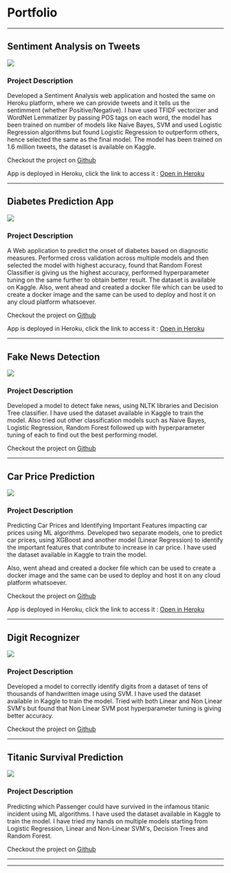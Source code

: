 # Portfolio

---

## Sentiment Analysis on Tweets
<img src="images/sentiment_analysis_tweet.png?raw=true"/>

### Project Description
Developed a Sentiment Analysis web application and hosted the same on Heroku platform, where we can provide tweets and it tells us the sentimment (whether Positive/Negative).
I have used TFIDF vectorizer and WordNet Lemmatizer by passing POS tags on each word, the model has been trained on number of models like Naive Bayes, SVM and used Logistic Regression algorithms but found Logistic Regression to outperform others, hence selected the same as the final model.
The model has been trained on 1.6 million tweets, the dataset is available on Kaggle.

Checkout the project on [Github](https://github.com/jaydeepbasu/sentiment-analysis-tweet)

App is deployed in Heroku, click the link to access it : [Open in Heroku](https://sentiment-analysis-tweet--app.herokuapp.com/)

---


## Diabetes Prediction App
<img src="images/diabetes_prediction_app.jpg?raw=true"/>

### Project Description
A Web application to predict the onset of diabetes based on diagnostic measures.
Performed cross validation across multiple models and then selected the model with highest accuracy, found that Random Forest Classifier is giving us the highest accuracy, performed hyperparameter tuning on the same further to obtain better result.
The dataset is available on Kaggle.
Also, went ahead and created a docker file which can be used to create a docker image and the same can be used to deploy and host it on any cloud platform whatsoever.

Checkout the project on [Github](https://github.com/jaydeepbasu/diabetes-prediction-app)

App is deployed in Heroku, click the link to access it : [Open in Heroku](https://diabetes-prediction--app.herokuapp.com/)

---


## Fake News Detection
<img src="images/Fake_News_Detection.jpg?raw=true"/>

### Project Description
Developed a model to detect fake news, using NLTK libraries and Decision Tree classifier. I have used the dataset available in Kaggle to train the model.
Also tried out other classification models such as Naive Bayes, Logistic Regression, Random Forest followed up with hyperparameter tuning of each to find out the best performing model.

Checkout the project on [Github](https://github.com/jaydeepbasu/fake-news-detection)

---


## Car Price Prediction
<img src="images/car_price_prediction.jpg?raw=true"/>

### Project Description
Predicting Car Prices and Identifying Important Features impacting car prices using ML algorithms.
Developed two separate models, one to predict car prices, using XGBoost and another model (Linear Regression) to identify the important features that contribute to increase in car price.
I have used the dataset available in Kaggle to train the model.

Also, went ahead and created a docker file which can be used to create a docker image and the same can be used to deploy and host it on any cloud platform whatsoever.

Checkout the project on [Github](https://github.com/jaydeepbasu/car-price-prediction)

App is deployed in Heroku, click the link to access it : [Open in Heroku](https://car-price-prediction--app.herokuapp.com/)

---


## Digit Recognizer
<img src="images/digit_recognizer.png?raw=true"/>

### Project Description
Developed a model to correctly identify digits from a dataset of tens of thousands of handwritten image using SVM. I have used the dataset available in Kaggle to train the model.
Tried with both Linear and Non Linear SVM's but found that Non Linear SVM post hyperparameter tuning is giving better accuracy.

Checkout the project on [Github](https://github.com/jaydeepbasu/digit-recognizer)

---


## Titanic Survival Prediction
<img src="images/titanic_survival_prediction.jpeg?raw=true"/>

### Project Description
Predicting which Passenger could have survived in the infamous titanic incident using ML algorithms. I have used the dataset available in Kaggle to train the model.
I have tried my hands on multiple models starting from Logistic Regression, Linear and Non-Linear SVM's, Decision Trees and Random Forest.

Checkout the project on [Github](https://github.com/jaydeepbasu/titanic-survival-prediction) 

---
---